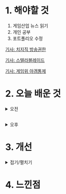 # 1. 해야할 것

1. 게임산업 뉴스 읽기 
2. 개인 공부  
3. 포트폴리오 수정

[기사: 치지직 방송권한](https://www.gamemeca.com/view.php?gid=1745480)

[기사: 스텔라블레이드](https://www.gamemeca.com/view.php?gid=1745532)

[기사: 게임위 야겜통제](https://www.gamemeca.com/view.php?gid=1745559)

# 2. 오늘 배운 것

<details>
<summary>오전</summary>

## 포트폴리오 디자인 수정

![image](https://github.com/JM94Ent/TIL-WIL/assets/143363550/b3a5d1f8-e7cb-4182-92ea-661136235485)

****
</details>

##

<details>
<summary>오후</summary>

## 포트폴리오 내용 추가

[유튜브: 시스템 기획](https://www.youtube.com/watch?v=DHjdBcvXUd8&list=LL&index=7&t=2186s)


</details>




# 3. 개선


<details>
<summary>접기/펼치기</summary>


</details>



# 4. 느낀점


